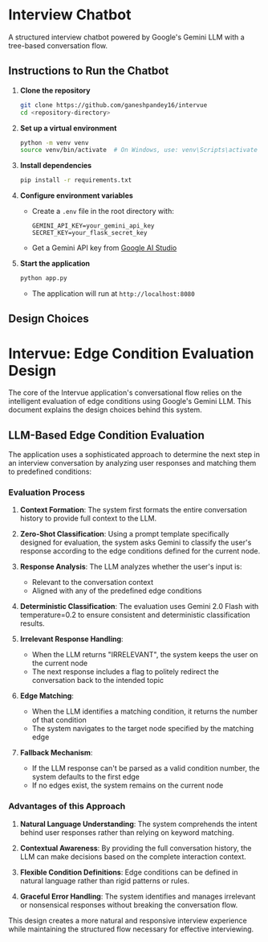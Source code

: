 # Interview Chatbot

A structured interview chatbot powered by Google's Gemini LLM with a tree-based conversation flow.

## Instructions to Run the Chatbot

1. **Clone the repository**
   ```bash
   git clone https://github.com/ganeshpandey16/intervue
   cd <repository-directory>
   ```

2. **Set up a virtual environment**
   ```bash
   python -m venv venv
   source venv/bin/activate  # On Windows, use: venv\Scripts\activate
   ```

3. **Install dependencies**
   ```bash
   pip install -r requirements.txt
   ```

4. **Configure environment variables**
   - Create a `.env` file in the root directory with:
     ```
     GEMINI_API_KEY=your_gemini_api_key
     SECRET_KEY=your_flask_secret_key
     ```
   - Get a Gemini API key from [Google AI Studio](https://makersuite.google.com/app/apikey)

5. **Start the application**
   ```bash
   python app.py
   ```
   - The application will run at `http://localhost:8080`

## Design Choices
# Intervue: Edge Condition Evaluation Design

The core of the Intervue application's conversational flow relies on the intelligent evaluation of edge conditions using Google's Gemini LLM. This document explains the design choices behind this system.

## LLM-Based Edge Condition Evaluation

The application uses a sophisticated approach to determine the next step in an interview conversation by analyzing user responses and matching them to predefined conditions:

### Evaluation Process

1. **Context Formation**: The system first formats the entire conversation history to provide full context to the LLM.

2. **Zero-Shot Classification**: Using a prompt template specifically designed for evaluation, the system asks Gemini to classify the user's response according to the edge conditions defined for the current node.

3. **Response Analysis**: The LLM analyzes whether the user's input is:
   - Relevant to the conversation context
   - Aligned with any of the predefined edge conditions

4. **Deterministic Classification**: The evaluation uses Gemini 2.0 Flash with temperature=0.2 to ensure consistent and deterministic classification results.


1. **Irrelevant Response Handling**:
   - When the LLM returns "IRRELEVANT", the system keeps the user on the current node
   - The next response includes a flag to politely redirect the conversation back to the intended topic

2. **Edge Matching**:
   - When the LLM identifies a matching condition, it returns the number of that condition
   - The system navigates to the target node specified by the matching edge

3. **Fallback Mechanism**:
   - If the LLM response can't be parsed as a valid condition number, the system defaults to the first edge
   - If no edges exist, the system remains on the current node

### Advantages of this Approach

1. **Natural Language Understanding**: The system comprehends the intent behind user responses rather than relying on keyword matching.

2. **Contextual Awareness**: By providing the full conversation history, the LLM can make decisions based on the complete interaction context.

3. **Flexible Condition Definitions**: Edge conditions can be defined in natural language rather than rigid patterns or rules.

4. **Graceful Error Handling**: The system identifies and manages irrelevant or nonsensical responses without breaking the conversation flow.

This design creates a more natural and responsive interview experience while maintaining the structured flow necessary for effective interviewing. 
